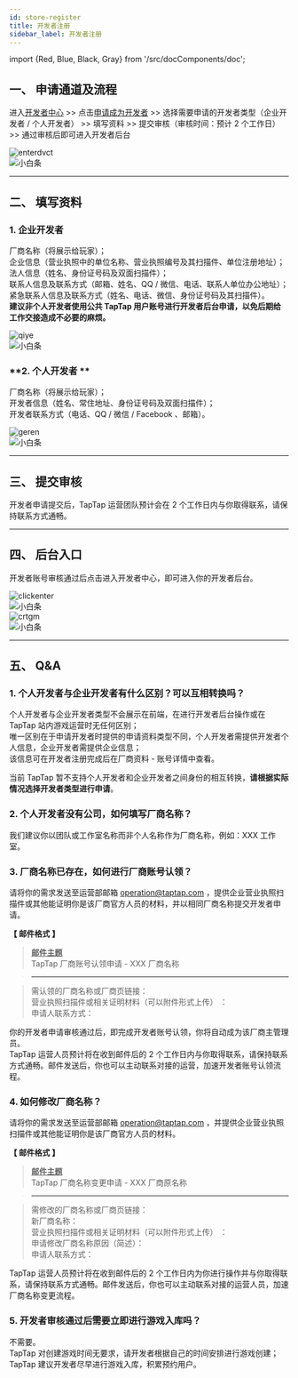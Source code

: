 ```yaml
---
id: store-register
title: 开发者注册
sidebar_label: 开发者注册
---
```


import {Red, Blue, Black, Gray} from '/src/docComponents/doc';

## **一、 申请通道及流程**  

进入[开发者中心](https://www.taptap.com/developer) >>  点击[申请成为开发者](https://www.taptap.com/developer/apply)  >>  选择需要申请的开发者类型（企业开发者 / 个人开发者）  >>  填写资料  >>  提交审核（审核时间：预计 2 个工作日）  >>  通过审核后即可进入开发者后台  

![enterdvct](https://img.tapimg.com/market/images/77dd91f8ad3f5a51b78ce9b079f38eae.png)  
![小白条](https://img.tapimg.com/market/images/c53d78b9b120276b53f82aebb0d01537.png)   

---

## **二、 填写资料**  

### **1. 企业开发者**  

厂商名称（将展示给玩家）；  
企业信息（营业执照中的单位名称、营业执照编号及其扫描件、单位注册地址）；  
法人信息（姓名、身份证号码及双面扫描件）；  
联系人信息及联系方式（邮箱、姓名、QQ / 微信、电话、联系人单位办公地址）；  
紧急联系人信息及联系方式（姓名、电话、微信、身份证号码及其扫描件）。  
**建议非个人开发者使用公共 TapTap 用户账号进行开发者后台申请，以免后期给工作交接造成不必要的麻烦。**  

![qiye](https://img.tapimg.com/market/images/d40f1830a9d9f720e6aa9ffcc9703f67.png)  
![小白条](https://img.tapimg.com/market/images/c53d78b9b120276b53f82aebb0d01537.png)   


### **2. 个人开发者 **  

厂商名称（将展示给玩家）；  
开发者信息（姓名、常住地址、身份证号码及双面扫描件）；  
开发者联系方式（电话、QQ / 微信 / Facebook 、邮箱）。  

![geren](https://img.tapimg.com/market/images/9d83ba62c2d470a3613eb9674b4f7ab2.png)  
![小白条](https://img.tapimg.com/market/images/c53d78b9b120276b53f82aebb0d01537.png)   

---

## **三、 提交审核**  

开发者申请提交后，TapTap 运营团队预计会在 2 个工作日内与你取得联系，请保持联系方式通畅。  

---

## **四、 后台入口**  

开发者账号审核通过后点击<Blue>进入开发者中心</Blue>，即可进入你的开发者后台。  

![clickenter](https://img.tapimg.com/market/images/d78d4d0cf148b23d2d8d0a7ca58db6e5.png)  
![小白条](https://img.tapimg.com/market/images/c53d78b9b120276b53f82aebb0d01537.png)   
![crtgm](https://img.tapimg.com/market/images/b270d5f889411b9c793dcf5f0e815331.png)   
![小白条](https://img.tapimg.com/market/images/c53d78b9b120276b53f82aebb0d01537.png)   

---

## **五、 Q&A**  
### **1. 个人开发者与企业开发者有什么区别？可以互相转换吗？**  
个人开发者与企业开发者类型不会展示在前端，在进行开发者后台操作或在 TapTap 站内游戏运营时无任何区别；  
唯一区别在于申请开发者时提供的申请资料类型不同，个人开发者需提供开发者个人信息，企业开发者需提供企业信息；  
该信息可在开发者注册完成后在厂商资料 - 账号详情中查看。  

当前 TapTap 暂不支持个人开发者和企业开发者之间身份的相互转换，**请根据实际情况选择开发者类型进行申请**。  

### **2. 个人开发者没有公司，如何填写厂商名称？**  
我们建议你以团队或工作室名称而非个人名称作为厂商名称，例如：XXX 工作室。

### **3. 厂商名称已存在，如何进行厂商账号认领？**
请将你的需求发送至运营部邮箱 [operation@taptap.com](mailto:operation@taptap.com)  ，提供企业营业执照扫描件或其他能证明你是该厂商官方人员的材料，并以相同厂商名称提交开发者申请。

**【 邮件格式 】**  
> **<u>邮件主题</u>**  
> TapTap 厂商账号认领申请  -  XXX 厂商名称  

> ---  

> 需认领的厂商名称或厂商页链接：  
> 营业执照扫描件或相关证明材料<Gray>（可以附件形式上传）</Gray> ：  
> 申请人联系方式：  

你的开发者申请审核通过后，即完成开发者账号认领，你将自动成为该厂商主管理员。  
 TapTap 运营人员预计将在收到邮件后的 2 个工作日内与你取得联系，请保持联系方式通畅。邮件发送后，你也可以主动联系对接的运营，加速开发者账号认领流程。  

### **4. 如何修改厂商名称？**  

请将你的需求发送至运营部邮箱 [operation@taptap.com](mailto:operation@taptap.com)  ，并提供企业营业执照扫描件或其他能证明你是该厂商官方人员的材料。  

**【 邮件格式 】**  
> **<u>邮件主题</u>**  
> TapTap 厂商名称变更申请  -  XXX 厂商原名称  

> ---  

> 需修改的厂商名称或厂商页链接：  
> 新厂商名称：  
> 营业执照扫描件或相关证明材料<Gray>（可以附件形式上传）</Gray> ：  
> 申请修改厂商名称原因<Gray>（简述）</Gray>：  
> 申请人联系方式：

 TapTap 运营人员预计将在收到邮件后的 2 个工作日内为你进行操作并与你取得联系，请保持联系方式通畅。邮件发送后，你也可以主动联系对接的运营人员，加速厂商名称变更流程。  

### **5. 开发者审核通过后需要立即进行游戏入库吗？**  
不需要。  
TapTap 对创建游戏时间无要求，请开发者根据自己的时间安排进行游戏创建；TapTap 建议开发者尽早进行游戏入库，积累预约用户。
